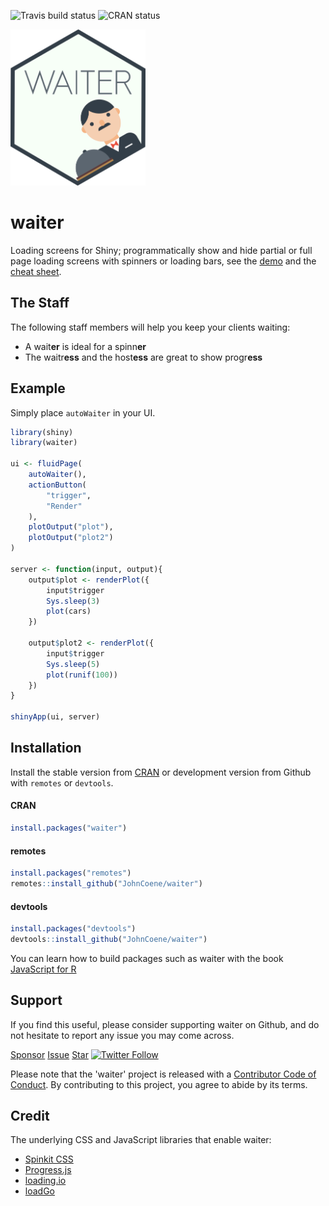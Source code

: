 ![Travis build status](https://travis-ci.org/JohnCoene/waiter.svg?branch=master)
![CRAN status](https://www.r-pkg.org/badges/version/waiter)

<img height=250 src="_assets/img/logo.png" />

# waiter

Loading screens for Shiny; programmatically show and hide partial or full page loading screens with spinners or loading bars, see the [demo](https://shiny.john-coene.com/waiter) and the [cheat sheet](https://waiter.john-coene.com/_assets/cheatsheet.pdf).

## The Staff

The following staff members will help you keep your clients waiting:

* A wait<strong>er</strong> is ideal for a spinn<strong>er</strong>
* The waitr<strong>ess</strong> and the host<strong>ess</strong> are great to show progr<strong>ess</strong>

## Example

Simply place `autoWaiter` in your UI.

```r {highlight: [5]}
library(shiny)
library(waiter)

ui <- fluidPage(
	autoWaiter(),
	actionButton(
		"trigger",
		"Render"
	),
	plotOutput("plot"),
	plotOutput("plot2")
)

server <- function(input, output){
	output$plot <- renderPlot({
		input$trigger
		Sys.sleep(3)
		plot(cars)
	})

	output$plot2 <- renderPlot({
		input$trigger
		Sys.sleep(5)
		plot(runif(100))
	})
}

shinyApp(ui, server)
```

## Installation

Install the stable version from 
[CRAN](https://CRAN.R-project.org/package=waiter)
or development version from Github with `remotes` or
`devtools`.

<!-- tabs:start -->

#### **CRAN**

```r
install.packages("waiter")
```

#### **remotes**

``` r
install.packages("remotes")
remotes::install_github("JohnCoene/waiter")
```

#### **devtools**

``` r
install.packages("devtools")
devtools::install_github("JohnCoene/waiter")
```

<!-- tabs:end -->

<Note type = "tip">
You can learn how to build packages such as waiter
with the book <a href='https://javascript-for-r.com/'>JavaScript for R</a>
</Note>

## Support

If you find this useful, please consider supporting waiter on Github, and do not hesitate to report any issue you may come across. 

<!-- Place this tag in your head or just before your close body tag. -->
<script async defer src="https://buttons.github.io/buttons.js"></script>

<a class="github-button" href="https://github.com/sponsors/JohnCoene" data-icon="octicon-heart" aria-label="Sponsor @JohnCoene on GitHub">Sponsor</a> <a class="github-button" href="https://github.com/JohnCoene/waiter/issues" data-icon="octicon-issue-opened" aria-label="Issue JohnCoene/waiter on GitHub">Issue</a> <a class="github-button" href="https://github.com/JohnCoene/waiter" data-icon="octicon-star" data-show-count="true" aria-label="Star JohnCoene/waiter on GitHub">Star</a>
[![Twitter Follow](https://img.shields.io/twitter/follow/jdatap?style=social)](https://twitter.com/jdatap)

Please note that the 'waiter' project is released with a [Contributor Code of Conduct](https://github.com/JohnCoene/waiter/blob/master/CODE_OF_CONDUCT.md). By contributing to this project, you agree to abide by its terms.

## Credit

The underlying CSS and JavaScript libraries that enable waiter:

- [Spinkit CSS](https://tobiasahlin.com/spinkit/)
- [Progress.js](https://usablica.github.io/progress.js/)
- [loading.io](https://loading.io/progress/)
- [loadGo](http://franverona.com/loadgo/)
